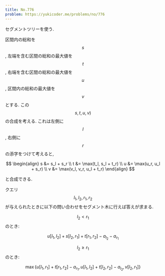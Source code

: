 ```yaml
---
title: No.776
problem: https://yukicoder.me/problems/no/776
---
```

セグメントツリーを使う.

区間内の総和を $$ s $$, 左端を含む区間の総和の最大値を $$ t $$, 右端を含む区間の総和の最大値を $$ u $$, 区間内の総和の最大値を $$ v $$ とする. この $$ s, t, u, v) $$ の合成を考える. これは左側に $$ l $$, 右側に $$ r $$ の添字をつけて考えると,

$$
\begin{align}
s &= s_l + s_r \\
t &= \max(t_l, s_l + t_r) \\
u &= \max(u_r, u_l + s_r) \\
v &= \max(v_l, v_r, u_l + t_r)
\end{align}
$$

と合成できる.

クエリ $$ l_1, l_2, r_1, r_2 $$ が与えられたときに以下の問い合わせをセグメント木に行えば答えが求まる.

$$ l_2 \lt r_1 $$ のとき:

$$
u[l_1, l_2] + s[l_2, r_1] + t[r_1, r_2] - a_{l_2} - a_{r_1}
$$

$$ l_2 \geq r_1 $$ のとき:

$$
\max \{ u[l_1, r_1] + t[r_1, r_2] - a_{r_1}, u[l_1, l_2] + t[l_2, r_2] - a_{l_2}, v[l_2, r_1] \}
$$
